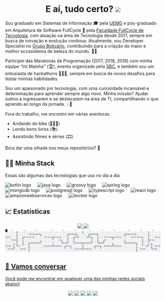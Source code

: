 <h1 align="center">E aí, tudo certo? <img src="https://media.giphy.com/media/hvRJCLFzcasrR4ia7z/giphy.gif" width="30px"></h1>

Sou graduado em Sistemas de Informação 🎓 pela [UEMG](http://www.uemg.br/unidades-2019/164-passos) e pós-graduado em Arquitetura de Software FullCycle 🚧 pela [Faculdade FullCycle de Tecnologia](https://fullcycle.com.br/), com atuação na área de Tecnologia desde 2017, sempre em busca de inovação e evolução contínua. Atualmente, sou Developer Specialist no [Grupo Boticário](https://www.grupoboticario.com.br/), contribuindo para a criação do maior e melhor ecossistema de beleza do mundo. 💄✨

Participei das Maratonas de Programação (2017, 2018, 2019) com minha equipe "Int Mainha" (🏆), evento organizado pela [SBC](http://maratona.sbc.org.br/sobre20.html), e também sou um entusiasta de hackathons 🧑🏻‍💻, sempre em busca de novos desafios para testar minhas habilidades.

Sou um apaixonado por tecnologia, com uma curiosidade incansável e determinação para aprender sempre algo novo. Minha missão? Ajudar outros a ingressarem e se destacarem na área de TI, compartilhando o que aprendo ao longo da jornada. 💡🚀

Fora do trabalho, me encontro em várias aventuras:

- Andando de bike (🚵🏻‍♂️)
- Lendo bons livros (📚)
- Assistindo filmes e séries (🎞️)

Bora dar uma olhada nos meus repositórios? 🚀

## 🧑‍💻 Minha Stack

Essas são algumas das tecnologias que uso no dia a dia

<div align="left">
  <img src="https://cdn.jsdelivr.net/gh/devicons/devicon/icons/kotlin/kotlin-original.svg" height="40" alt="kotlin logo"  />
  <img width="12" />
  <img src="https://cdn.jsdelivr.net/gh/devicons/devicon/icons/java/java-original-wordmark.svg" height="40" alt="java logo"  />
  <img width="12" />
  <img src="https://cdn.jsdelivr.net/gh/devicons/devicon/icons/groovy/groovy-original.svg" height="40" alt="groovy logo"  />
  <img width="12" />
  <img src="https://cdn.jsdelivr.net/gh/devicons/devicon/icons/spring/spring-original.svg" height="40" alt="spring logo"  />
  <img width="12" />
  <img src="https://cdn.jsdelivr.net/gh/devicons/devicon/icons/mongodb/mongodb-original.svg" height="40" alt="mongodb logo"  />
  <img width="12" />
  <img src="https://cdn.jsdelivr.net/gh/devicons/devicon/icons/postgresql/postgresql-original.svg" height="40" alt="postgresql logo"  />
  <img width="12" />
  <img src="https://cdn.jsdelivr.net/gh/devicons/devicon/icons/typescript/typescript-original.svg" height="40" alt="typescript logo"  />
  <img width="12" />
  <img src="https://cdn.jsdelivr.net/gh/devicons/devicon/icons/react/react-original-wordmark.svg" height="40" alt="react logo"  />
  <img width="12" />
  <img src="https://cdn.jsdelivr.net/gh/devicons/devicon/icons/amazonwebservices/amazonwebservices-plain-wordmark.svg" height="40" alt="amazonwebservices logo"  />
  <img width="12" />
  <img src="https://cdn.jsdelivr.net/gh/devicons/devicon/icons/docker/docker-original-wordmark.svg" height="40" alt="docker logo"  />
</div>

## 📈 Estatísticas

<div align="center">
  <a href="https://github.com/hygorm10">
  <img height="180em" src="https://github-readme-stats.vercel.app/api?username=hygorm10&show_icons=true&theme=dracula&include_all_commits=true&count_private=true"/>
  <img height="180em" src="https://github-readme-stats.vercel.app/api/top-langs/?username=hygorm10&layout=compact&langs_count=7&theme=dracula"/>
</div>

<picture>
  <source media="(prefers-color-scheme: dark)" srcset="https://raw.githubusercontent.com/hygorm10/hygorm10/output/pacman-contribution-graph-dark.svg">
  <source media="(prefers-color-scheme: light)" srcset="https://raw.githubusercontent.com/hygorm10/hygorm10/output/pacman-contribution-graph.svg">
  <img alt="pacman contribution graph" src="https://raw.githubusercontent.com/hygorm10/hygorm10/output/pacman-contribution-graph.svg">
</picture>

## :speech_balloon: Vamos conversar  

Você pode me encontrar em qualquer uma das minhas redes sociais abaixo!

<div align="center">
  <a href="https://www.linkedin.com/in/hygormartins" target="_blank"><img src="https://img.shields.io/badge/-LinkedIn-%230077B5?style=for-the-badge&logo=linkedin&logoColor=white" target="_blank"></a>
  <a href="https://www.instagram.com/hygorm10" target="_blank"><img src="https://img.shields.io/badge/-Instagram-%23E4405F?style=for-the-badge&logo=instagram&logoColor=white" target="_blank"></a>
  <a href="https://www.facebook.com/HygorMartins" target="_blank"><img src="https://img.shields.io/badge/Facebook-1877F2?style=for-the-badge&logo=facebook&logoColor=white" target="_blank"></a>
  <a href = "mailto:hygor.martins74@live.com"><img src="https://img.shields.io/badge/Microsoft_Outlook-0078D4?style=for-the-badge&logo=microsoft-outlook&logoColor=white target="_blank"></a>
  <a href="https://open.spotify.com/user/hygor_martins?si=6c10a991b7bb4209" target="_blank"><img src="https://img.shields.io/badge/Spotify-1ED760?&style=for-the-badge&logo=spotify&logoColor=white" target="_blank"></a>
</div>

#
